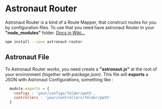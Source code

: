 # Astronaut Router

Astronaut Router is a kind of a Route Mapper, that construct routes for you by configuration files. To use that you need have astronaut Router in your **"node_modules"** folder. [Docs in Wiki...](https://github.com/astronautjs/astronaut-router/wiki)

```sh
npm install --save astronaut-router
```

## Astronaut File

To Astronaut Router works, you need create a **"astronaut.js"** at the root of your environment *(together with package.json)*. This file will **exports** a JSON with Astronaut Configurations, something like :

```javascript
  module.exports = {
    configs : 'your/configs/folder/path',
    controllers : 'your/controllers/folder/path'
  }
```
